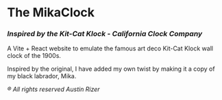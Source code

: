 # The MikaClock
### _Inspired by the Kit-Cat Klock - California Clock Company_
A Vite + React website to emulate the famous art deco Kit-Cat Klock wall clock of the 1900s.

Inspired by the original, I have added my own twist by making it a copy of my black labrador, Mika. 

_® All rights reserved Austin Rizer_
